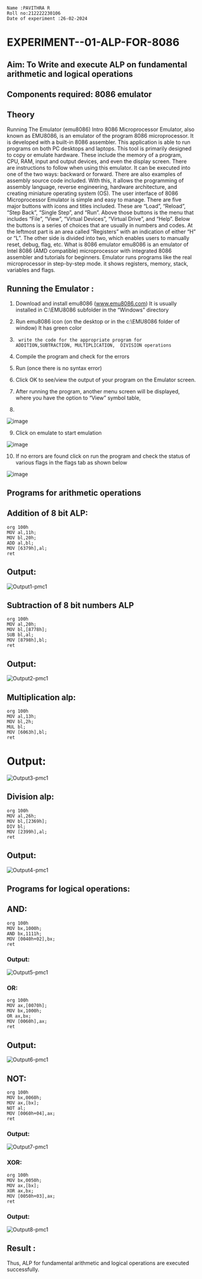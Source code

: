 ```
Name :PAVITHRA R
Roll no:212222230106 
Date of experiment :26-02-2024
```
# EXPERIMENT--01-ALP-FOR-8086




## Aim: To Write and execute ALP on fundamental arithmetic and logical operations
## Components required: 8086  emulator 
## Theory 
Running The Emulator (emu8086) Intro 8086 Microprocessor Emulator, also known as EMU8086, is an emulator of the program 8086 microprocessor. It is developed with a built-in 8086 assembler. This application is able to run programs on both PC desktops and laptops. This tool is primarily designed to copy or emulate hardware. These include the memory of a program, CPU, RAM, input and output devices, and even the display screen. There are instructions to follow when using this emulator. It can be executed into one of the two ways: backward or forward. There are also examples of assembly source code included. With this, it allows the programming of assembly language, reverse engineering, hardware architecture, and creating miniature operating system (OS). The user interface of 8086 Microprocessor Emulator is simple and easy to manage. There are five major buttons with icons and titles included. These are “Load”, “Reload”, “Step Back”, “Single Step”, and “Run”. Above those buttons is the menu that includes “File”, “View”, “Virtual Devices”, “Virtual Drive”, and “Help”. Below the buttons is a series of choices that are usually in numbers and codes. At the leftmost part is an area called “Registers” with an indication of either “H” or “L”. The other side is divided into two, which enables users to manually reset, debug, flag, etc. What is 8086 emulator emu8086 is an emulator of Intel 8086 (AMD compatible) microprocessor with integrated 8086 assembler and tutorials for beginners. Emulator runs programs like the real microprocessor in step-by-step mode. it shows registers, memory, stack, variables and flags.


 ## Running the Emulator :
1.	Download and install emu8086 (www.emu8086.com) It is usually installed in C:\EMU8086 subfolder in the “Windows” directory
2.	  Run  emu8086 icon (on the desktop or in the c:\EMU8086 folder of window) It has green color 
 
 
3.		write the code for the appropriate program for ADDITION,SUBTRACTION, MULTIPLICATION,  DIVISION operations 

4.	 Compile the program and check for the errors 
5.	Run (once there is no syntax error) 

6.	Click OK to see/view the output of your program on the Emulator screen. 


7.	After running the program, another menu screen will be displayed, where you have the option to “View” symbol table,
8.	 


![image](https://user-images.githubusercontent.com/36288975/189273263-d65baae9-4b8f-4723-afb3-c0ffa4052b04.png)











9.	Click on emulate to start emulation 








![image](https://user-images.githubusercontent.com/36288975/189273273-9bb36ec1-e2e8-4892-8d35-37707332bfdc.png)








10.	If no errors are found click on run the program and check the status of various flags in the flags tab as shown below 






![image](https://user-images.githubusercontent.com/36288975/189273277-113a2a33-4a40-4ff8-95a5-ecd3a1f504fe.png)







## Programs for arithmetic  operations

## Addition  of 8 bit ALP: 
```
org 100h
MOV al,11h;
MOV bl,20h;
ADD al,bl;
MOV [6379h],al;
ret

```


## Output:

![Output1-pmc1](https://github.com/Pavithraramasaamy/EXPERIMENT--01-ALP-FOR-8086/assets/118596964/b9c51551-8d14-4411-9eb3-c6e0729dd045)


 
## Subtraction   of 8 bit numbers  ALP 
```
org 100h
MOV al,20h;
MOV bl,[8778h];
SUB bl,al;
MOV [8798h],bl;
ret

 ```
## Output:


![Output2-pmc1](https://github.com/Pavithraramasaamy/EXPERIMENT--01-ALP-FOR-8086/assets/118596964/668066da-34b6-4ba2-a315-e10f62bcba63)


## Multiplication alp:
```
org 100h
MOV al,13h;
MOV bl,2h;
MUL bl;
MOV [6063h],bl;
ret

```
# Output:
 ![Output3-pmc1](https://github.com/Pavithraramasaamy/EXPERIMENT--01-ALP-FOR-8086/assets/118596964/3629060b-444b-4555-b122-1d707429d2ea)


## Division alp:
```
org 100h
MOV al,26h;
MOV bl,[2369h];
DIV bl;
MOV [2399h],al;
ret

```

## Output:
![Output4-pmc1](https://github.com/Pavithraramasaamy/EXPERIMENT--01-ALP-FOR-8086/assets/118596964/29f1e673-5517-4c92-a477-5d39721e79ea)

## Programs for logical operations:

## AND:
```
org 100h
MOV bx,1000h;
AND bx,1111h;
MOV [0040h+02],bx;
ret
```
### Output:
![Output5-pmc1](https://github.com/Pavithraramasaamy/EXPERIMENT--01-ALP-FOR-8086/assets/118596964/7aa8dfca-abcd-4ab9-9dd2-bf166e7eceb5)

### OR:
```
org 100h
MOV ax,[0070h];
MOV bx,1000h;
OR ax,bx;
MOV [0060h],ax;
ret
```

## Output:

![Output6-pmc1](https://github.com/Pavithraramasaamy/EXPERIMENT--01-ALP-FOR-8086/assets/118596964/8226cd05-bebf-4803-9449-55a1a7d1e879)

## NOT:
```
org 100h
MOV bx,0060h;
MOV ax,[bx]; 
NOT al;
MOV [0060h+04],ax;
ret

```
### Output:
![Output7-pmc1](https://github.com/Pavithraramasaamy/EXPERIMENT--01-ALP-FOR-8086/assets/118596964/d142e64b-f0b6-4b23-9f45-b1c16d35dd9f)

### XOR:
```
org 100h
MOV bx,0050h;
MOV ax,[bx]; 
XOR ax,bx;
MOV [0050h+03],ax;
ret
```

### Output:

![Output8-pmc1](https://github.com/Pavithraramasaamy/EXPERIMENT--01-ALP-FOR-8086/assets/118596964/322648ce-782d-4a02-abce-bd743f2a594c)



## Result :
 
Thus, ALP for fundamental arithmetic and logical operations are executed successfully.







